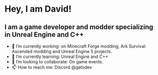 # Hey, I am David!
## I am a game developer and modder specializing in Unreal Engine and C++

- 🔭 I’m currently working: on Minecraft Forge modding, Ark Survival: Ascended modding and Unreal Engine 5 projects.
- 🌱 I’m currently learning: Unreal Engine and C++
- 👯 I’m looking to collaborate: On game events.
- 📫 How to reach me: Discord @gatodev

